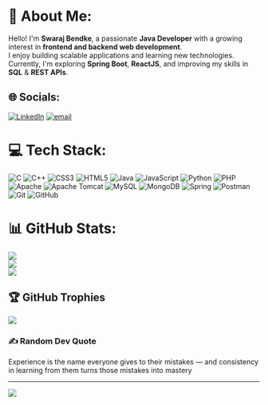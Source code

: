 # 💫 About Me:
Hello! I'm **Swaraj Bendke**, a passionate **Java Developer** with a growing interest in **frontend and backend web development**.  <br>I enjoy building scalable applications and learning new technologies.  <br>Currently, I'm exploring **Spring Boot**, **ReactJS**, and improving my skills in **SQL** & **REST APIs**.  <br>


## 🌐 Socials:
[![LinkedIn](https://img.shields.io/badge/LinkedIn-%230077B5.svg?logo=linkedin&logoColor=white)](https://linkedin.com/in/swarajbendke) [![email](https://img.shields.io/badge/Email-D14836?logo=gmail&logoColor=white)](mailto:swarajbendke@gmail.com ) 

# 💻 Tech Stack:
![C](https://img.shields.io/badge/c-%2300599C.svg?style=for-the-badge&logo=c&logoColor=white) ![C++](https://img.shields.io/badge/c++-%2300599C.svg?style=for-the-badge&logo=c%2B%2B&logoColor=white) ![CSS3](https://img.shields.io/badge/css3-%231572B6.svg?style=for-the-badge&logo=css3&logoColor=white) ![HTML5](https://img.shields.io/badge/html5-%23E34F26.svg?style=for-the-badge&logo=html5&logoColor=white) ![Java](https://img.shields.io/badge/java-%23ED8B00.svg?style=for-the-badge&logo=openjdk&logoColor=white) ![JavaScript](https://img.shields.io/badge/javascript-%23323330.svg?style=for-the-badge&logo=javascript&logoColor=%23F7DF1E) ![Python](https://img.shields.io/badge/python-3670A0?style=for-the-badge&logo=python&logoColor=ffdd54) ![PHP](https://img.shields.io/badge/php-%23777BB4.svg?style=for-the-badge&logo=php&logoColor=white) ![Apache](https://img.shields.io/badge/apache-%23D42029.svg?style=for-the-badge&logo=apache&logoColor=white) ![Apache Tomcat](https://img.shields.io/badge/apache%20tomcat-%23F8DC75.svg?style=for-the-badge&logo=apache-tomcat&logoColor=black) ![MySQL](https://img.shields.io/badge/mysql-4479A1.svg?style=for-the-badge&logo=mysql&logoColor=white) ![MongoDB](https://img.shields.io/badge/MongoDB-%234ea94b.svg?style=for-the-badge&logo=mongodb&logoColor=white) ![Spring](https://img.shields.io/badge/spring-%236DB33F.svg?style=for-the-badge&logo=spring&logoColor=white) ![Postman](https://img.shields.io/badge/Postman-FF6C37?style=for-the-badge&logo=postman&logoColor=white) ![Git](https://img.shields.io/badge/git-%23F05033.svg?style=for-the-badge&logo=git&logoColor=white) ![GitHub](https://img.shields.io/badge/github-%23121011.svg?style=for-the-badge&logo=github&logoColor=white)
# 📊 GitHub Stats:
![](https://github-readme-stats.vercel.app/api?username=swaraj165&theme=shadow_red&hide_border=false&include_all_commits=false&count_private=false)<br/>
![](https://nirzak-streak-stats.vercel.app/?user=swaraj165&theme=shadow_red&hide_border=false)<br/>
![](https://github-readme-stats.vercel.app/api/top-langs/?username=swaraj165&theme=shadow_red&hide_border=false&include_all_commits=false&count_private=false&layout=compact)

## 🏆 GitHub Trophies
![](https://github-profile-trophy.vercel.app/?username=swaraj165&theme=shadow_red&no-frame=false&no-bg=true&margin-w=4)

### ✍️ Random Dev Quote
Experience is the name everyone gives to their mistakes — and consistency in learning from them turns those mistakes into mastery

---
[![](https://visitcount.itsvg.in/api?id=swaraj165&icon=0&color=0)](https://visitcount.itsvg.in)

<!-- Proudly created with GPRM ( https://gprm.itsvg.in ) -->
